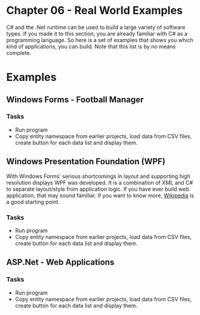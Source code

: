 # Chapter 06 - Real World Examples
C# and the .Net runtime can be used to build a large variety of software types. If you made it to this section, you are already familiar with C# as a programming language. So here is a set of examples that shows you which kind of applications, you can build. Note that this list is by no means complete. 

# Examples

## Windows Forms - Football Manager

### Tasks
* Run program
* Copy entity namespace from earlier projects, load data from CSV files, create button for each data list and display them.

## Windows Presentation Foundation (WPF)
With Windows Forms' serious shortcomings in layout and supporting high resolution displays WPF was developed. It is a combination of XML and C# to separate layout/style from application logic. If you have ever build web application, that may sound familiar. If you want to know more, [Wikipedia](https://en.wikipedia.org/wiki/Windows_Presentation_Foundation) is a good starting point.

### Tasks
* Run program
* Copy entity namespace from earlier projects, load data from CSV files, create button for each data list and display them.

## ASP.Net - Web Applications

### Tasks
* Run program
* Copy entity namespace from earlier projects, load data from CSV files, create button for each data list and display them.